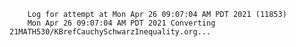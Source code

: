         Log for attempt at Mon Apr 26 09:07:04 AM PDT 2021 (11853)
        Mon Apr 26 09:07:04 AM PDT 2021 Converting 21MATH530/KBrefCauchySchwarzInequality.org...
